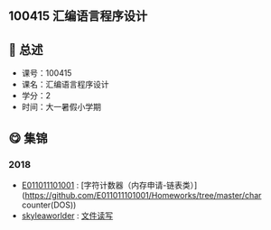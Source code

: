 ## 100415 汇编语言程序设计

## :rocket: 总述

* 课号：100415
* 课名：汇编语言程序设计
* 学分：2
* 时间：大一暑假小学期

## :yum: 集锦

### 2018

* [E011011101001](https://github.com/E011011101001) : [字符计数器（内存申请-链表类）](https://github.com/E011011101001/Homeworks/tree/master/char counter(DOS))
* [skyleaworlder](https://github.com/skyleaworlder) : [文件读写](https://github.com/TJ-CSCCG/TJCS-Course/tree/master/100415_汇编语言程序设计/exercise/1852409)

